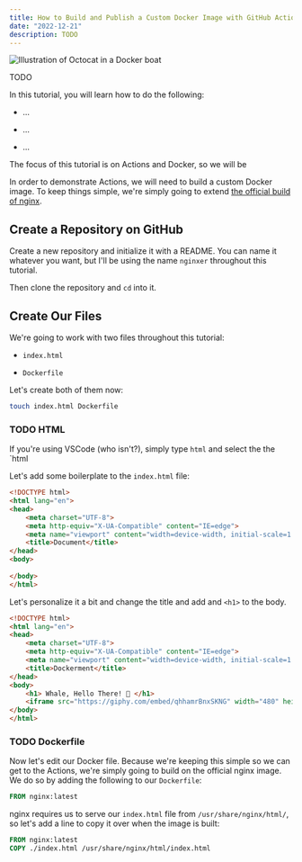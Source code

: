 ```yaml
---
title: How to Build and Publish a Custom Docker Image with GitHub Actions
date: "2022-12-21"
description: TODO
---
```


![ Illustration of Octocat in a Docker boat](./jarednielsen-TODO.png)

TODO 

In this tutorial, you will learn how to do the following: 

* ...

* ...

* ...

The focus of this tutorial is on Actions and Docker, so we will be 

In order to demonstrate Actions, we will need to build a custom Docker image. To keep things simple, we're simply going to extend [the official build of nginx](https://hub.docker.com/_/nginx).   


## Create a Repository on GitHub 

Create a new repository and initialize it with a README. You can name it whatever you want, but I'll be using the name `nginxer` throughout this tutorial. 

Then clone the repository and `cd` into it. 


## Create Our Files

We're going to work with two files throughout this tutorial: 

* `index.html`

* `Dockerfile`

Let's create both of them now:
```sh
touch index.html Dockerfile
```

### TODO HTML

If you're using VSCode (who isn't?), simply type `html` and select the the `html

Let's add some boilerplate to the `index.html` file:
```html
<!DOCTYPE html>
<html lang="en">
<head>
    <meta charset="UTF-8">
    <meta http-equiv="X-UA-Compatible" content="IE=edge">
    <meta name="viewport" content="width=device-width, initial-scale=1.0">
    <title>Document</title>
</head>
<body>
    
</body>
</html>
```

Let's personalize it a bit and change the title and add and `<h1>` to the body. 
```html
<!DOCTYPE html>
<html lang="en">
<head>
    <meta charset="UTF-8">
    <meta http-equiv="X-UA-Compatible" content="IE=edge">
    <meta name="viewport" content="width=device-width, initial-scale=1.0">
    <title>Dockerment</title>
</head>
<body>
    <h1> Whale, Hello There! 🐋 </h1>
    <iframe src="https://giphy.com/embed/qhhamrBnxSKNG" width="480" height="480" frameBorder="0" class="giphy-embed" allowFullScreen></iframe><p><a href="https://giphy.com/gifs/whale-qhhamrBnxSKNG">via GIPHY</a></p>
</body>
</html>
```

### TODO Dockerfile

Now let's edit our Docker file. Because we're keeping this simple so we can get to the Actions, we're simply going to build on the official nginx image. We do so by adding the following to our `Dockerfile`:
```Dockerfile
FROM nginx:latest 
```

nginx requires us to serve our `index.html` file from `/usr/share/nginx/html/`, so let's add a line to copy it over when the image is built: 
```Dockerfile
FROM nginx:latest
COPY ./index.html /usr/share/nginx/html/index.html
```


##

